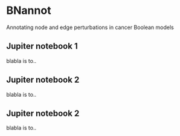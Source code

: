 # BNannot
Annotating node and edge perturbations in cancer Boolean models
## Jupiter notebook 1 
blabla
is to..
## Jupiter notebook 2 
blabla
is to..
## Jupiter notebook 2 
blabla
is to..
